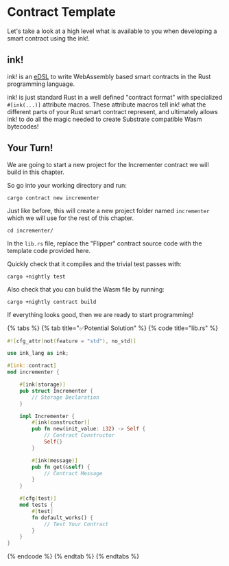 # Contract Template

Let's take a look at a high level what is available to you when developing a smart contract using the ink!.

## ink! <a id="ink"></a>

ink! is an [eDSL](https://wiki.haskell.org/Embedded_domain_specific_language) to write WebAssembly based smart contracts in the Rust programming language.

ink! is just standard Rust in a well defined "contract format" with specialized `#[ink(...)]` attribute macros. These attribute macros tell ink! what the different parts of your Rust smart contract represent, and ultimately allows ink! to do all the magic needed to create Substrate compatible Wasm bytecodes!

## Your Turn! <a id="your-turn"></a>

We are going to start a new project for the Incrementer contract we will build in this chapter.

So go into your working directory and run:

```text
cargo contract new incrementer
```

Just like before, this will create a new project folder named `incrementer` which we will use for the rest of this chapter.

```text
cd incrementer/
```

In the `lib.rs` file, replace the "Flipper" contract source code with the template code provided here.

Quickly check that it compiles and the trivial test passes with:

```text
cargo +nightly test
```

Also check that you can build the Wasm file by running:

```text
cargo +nightly contract build
```

If everything looks good, then we are ready to start programming!

{% tabs %}
{% tab title="✅Potential Solution" %}
{% code title="lib.rs" %}
```rust
#![cfg_attr(not(feature = "std"), no_std)]

use ink_lang as ink;

#[ink::contract]
mod incrementer {

    #[ink(storage)]
    pub struct Incrementer {
        // Storage Declaration
    }

    impl Incrementer {
        #[ink(constructor)]
        pub fn new(init_value: i32) -> Self {
            // Contract Constructor
            Self{}
        }

        #[ink(message)]
        pub fn get(&self) {
            // Contract Message
        }
    }

    #[cfg(test)]
    mod tests {
        #[test]
        fn default_works() {
            // Test Your Contract
        }
    }
}
```
{% endcode %}
{% endtab %}
{% endtabs %}

